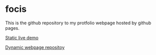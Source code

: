 # focis
This is the github repository to my protfolio webpage hosted by github pages.

[Static live demo](https://aimarket.github.io/focis/atorres/)

[Dynamic webpage repositoy](https://github.com/aimarket/focis.io)
